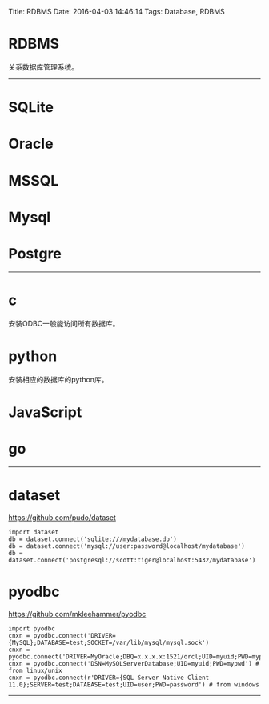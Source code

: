Title: RDBMS
Date: 2016-04-03 14:46:14
Tags: Database, RDBMS

# RDBMS

关系数据库管理系统。

***

# SQLite

# Oracle

# MSSQL

# Mysql

# Postgre

***

# c

安装ODBC一般能访问所有数据库。

# python

安装相应的数据库的python库。

# JavaScript

# go

***

# dataset

<https://github.com/pudo/dataset>

    import dataset
    db = dataset.connect('sqlite:///mydatabase.db')
    db = dataset.connect('mysql://user:password@localhost/mydatabase')
    db = dataset.connect('postgresql://scott:tiger@localhost:5432/mydatabase')

# pyodbc

<https://github.com/mkleehammer/pyodbc>

    import pyodbc
    cnxn = pyodbc.connect('DRIVER={MySQL};DATABASE=test;SOCKET=/var/lib/mysql/mysql.sock')
    cnxn = pyodbc.connect('DRIVER=MyOracle;DBQ=x.x.x.x:1521/orcl;UID=myuid;PWD=mypwd')
    cnxn = pyodbc.connect('DSN=MySQLServerDatabase;UID=myuid;PWD=mypwd') # from linux/unix
    cnxn = pyodbc.connect(r'DRIVER={SQL Server Native Client 11.0};SERVER=test;DATABASE=test;UID=user;PWD=password') # from windows

***
